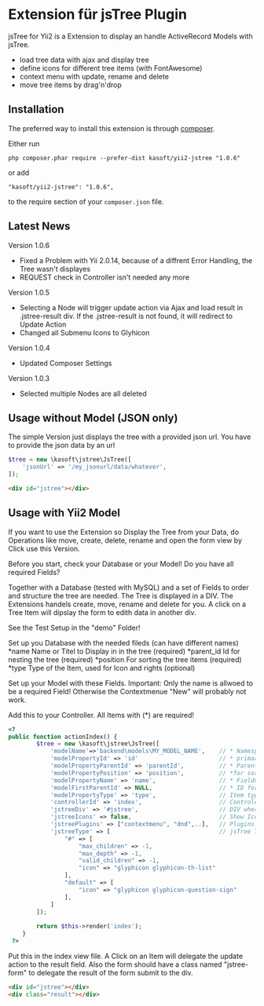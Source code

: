 Extension für jsTree Plugin
===========================
jsTree for Yii2 is a Extension to display an handle ActiveRecord Models with jsTree.

- load tree data with ajax and display tree
- define icons for different tree items (with FontAwesome)
- context menu with update, rename and delete
- move tree items by drag'n'drop 


Installation
------------

The preferred way to install this extension is through [composer](http://getcomposer.org/download/).

Either run

```
php composer.phar require --prefer-dist kasoft/yii2-jstree "1.0.6"
```

or add

```
"kasoft/yii2-jstree": "1.0.6",
```

to the require section of your `composer.json` file.

Latest News
-----

Version 1.0.6
- Fixed a Problem with Yii 2.0.14, because of a diffrent Error Handling, the Tree wasn't displayes
- REQUEST check in Controller isn't needed any more

Version 1.0.5
- Selecting a Node will trigger update action via Ajax and load result in .jstree-result div.
If the .jstree-result is not found, it will redirect to Update Action
- Changed all Submenu Icons to Glyhicon

Version 1.0.4
- Updated Composer Settings

Version 1.0.3
- Selected multiple Nodes are all deleted


Usage without Model (JSON only)
-----
The simple Version just displays the tree with a provided json url. You have 
to provide the json data by an url  

```php
$tree = new \kasoft\jstree\JsTree([
    'jsonUrl' => '/my_jsonurl/data/whatever',
]);
```

```html
<div id="jstree"></div>
```


Usage with Yii2 Model 
-----
If you want to use the Extension so Display the Tree from your Data, do Operations
like move, create, delete, rename and open the form view by Click use this Version.

Before you start, check your Database or your Model! Do you have all required Fields?

Together with a Database (tested with MySQL) and a set of Fields to order and
structure the tree are needed. The Tree is displayed in a DIV. The Extensions handels 
create, move, rename and delete for you. A click on a Tree Item will dipslay the form to
edith data in another div. 

See the Test Setup in the "demo" Folder! 

Set up you Database with the needed fileds (can have different names)
*name            Name or Titel to Display in in the tree (required)
*parent_id       Id for nesting the tree (required)
*position        For sorting the tree items (required)
*type            Type of the Item, used for Icon and rights (optional)

Set up your Model with these Fields. Important: Only the name is allwoed to be
a required Field! Otherwise the Contextmenue "New" will probably not work.


Add this to your Controller. All Items with (*) are required!

```php
<?
public function actionIndex() {
        $tree = new \kasoft\jstree\JsTree([
            'modelName'=>'backend\models\MY_MODEL_NAME',    // * Namespace of the Model
            'modelPropertyId' => 'id'                       // * primary Key
            'modelPropertyParentId' => 'parentId',          // * Parent ID for tree items
            'modelPropertyPosition' => 'position',          // *for sorting items
            'modelPropertyName' => 'name',                  // * Fieldname to show
            'modelFirstParentId' => NULL,                   // * ID for the Tree to start
            'modelPropertyType' => 'type',                  // Item type (for Icon and jsTree rights)
            'controllerId' => 'index',                      // Controler Actions which should handle everything
            'jstreeDiv' => '#jstree',                       // DIV where the Tree will be displayed
            'jstreeIcons' => false,                         // Show Icons or not
            'jstreePlugins' => ["contextmenu", "dnd",..],   // Plugins to be load
            'jstreeType' => [                               // jsTree Type Options
                "#" => [
                    "max_children" => -1,
                    "max_depth" => -1,
                    "valid_children" => -1, 
                    "icon" => "glyphicon glyphicon-th-list"
                ],
                "default" => [
                    "icon" => "glyphicon glyphicon-question-sign"
                ],
            ]
        ]);
        
        return $this->render('index');
    }
 ?>
```

Put this in the index view file. A Click on an Item will delegate the update
action to the result field. Also the form should have a class named "jstree-form"
to delegate the result of the form submit to the div.

```html
<div id="jstree"></div>
<div class="result"></div>
```



